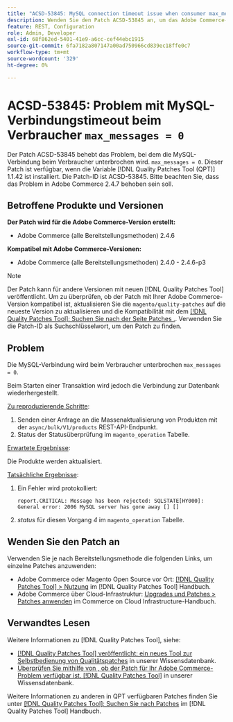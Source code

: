```yaml
---
title: "ACSD-53845: MySQL connection timeout issue when consumer max_messages = 0"
description: Wenden Sie den Patch ACSD-53845 an, um das Adobe Commerce-Problem zu beheben, bei dem die MySQL-Verbindung beim Verbraucher "max_messages = 0"abstürzt.
feature: REST, Configuration
role: Admin, Developer
exl-id: 68f862ed-5401-41e9-a6cc-cef44ebc1915
source-git-commit: 6fa7182a807147a00ad750966cd839ec18ffe0c7
workflow-type: tm+mt
source-wordcount: '329'
ht-degree: 0%

---
```


# ACSD-53845: Problem mit MySQL-Verbindungstimeout beim Verbraucher `max_messages = 0`

Der Patch ACSD-53845 behebt das Problem, bei dem die MySQL-Verbindung beim Verbraucher unterbrochen wird. `max_messages = 0`. Dieser Patch ist verfügbar, wenn die Variable [!DNL Quality Patches Tool (QPT)] 1.1.42 ist installiert. Die Patch-ID ist ACSD-53845. Bitte beachten Sie, dass das Problem in Adobe Commerce 2.4.7 behoben sein soll.

## Betroffene Produkte und Versionen

**Der Patch wird für die Adobe Commerce-Version erstellt:**

* Adobe Commerce (alle Bereitstellungsmethoden) 2.4.6

**Kompatibel mit Adobe Commerce-Versionen:**

* Adobe Commerce (alle Bereitstellungsmethoden) 2.4.0 - 2.4.6-p3

>[!NOTE]
>
>Der Patch kann für andere Versionen mit neuen [!DNL Quality Patches Tool] veröffentlicht. Um zu überprüfen, ob der Patch mit Ihrer Adobe Commerce-Version kompatibel ist, aktualisieren Sie die `magento/quality-patches` auf die neueste Version zu aktualisieren und die Kompatibilität mit dem [[!DNL Quality Patches Tool]: Suchen Sie nach der Seite Patches .](https://experienceleague.adobe.com/tools/commerce-quality-patches/index.html). Verwenden Sie die Patch-ID als Suchschlüsselwort, um den Patch zu finden.

## Problem

Die MySQL-Verbindung wird beim Verbraucher unterbrochen `max_messages = 0`.

Beim Starten einer Transaktion wird jedoch die Verbindung zur Datenbank wiederhergestellt.

<u>Zu reproduzierende Schritte</u>:

1. Senden einer Anfrage an die Massenaktualisierung von Produkten mit der `async/bulk/V1/products` REST-API-Endpunkt.
1. Status der Statusüberprüfung im `magento_operation` Tabelle.

<u>Erwartete Ergebnisse</u>:

Die Produkte werden aktualisiert.

<u>Tatsächliche Ergebnisse</u>:

1. Ein Fehler wird protokolliert:

   ```
   report.CRITICAL: Message has been rejected: SQLSTATE[HY000]: General error: 2006 MySQL server has gone away [] []
   ```

1. *status* für diesen Vorgang *4* im `magento_operation` Tabelle.

## Wenden Sie den Patch an

Verwenden Sie je nach Bereitstellungsmethode die folgenden Links, um einzelne Patches anzuwenden:

* Adobe Commerce oder Magento Open Source vor Ort: [[!DNL Quality Patches Tool] > Nutzung](https://experienceleague.adobe.com/docs/commerce-operations/tools/quality-patches-tool/usage.html) im [!DNL Quality Patches Tool] Handbuch.
* Adobe Commerce über Cloud-Infrastruktur: [Upgrades und Patches > Patches anwenden](https://experienceleague.adobe.com/docs/commerce-cloud-service/user-guide/develop/upgrade/apply-patches.html) im Commerce on Cloud Infrastructure-Handbuch.

## Verwandtes Lesen

Weitere Informationen zu [!DNL Quality Patches Tool], siehe:

* [[!DNL Quality Patches Tool] veröffentlicht: ein neues Tool zur Selbstbedienung von Qualitätspatches](/help/announcements/adobe-commerce-announcements/magento-quality-patches-released-new-tool-to-self-serve-quality-patches.md) in unserer Wissensdatenbank.
* [Überprüfen Sie mithilfe von , ob der Patch für Ihr Adobe Commerce-Problem verfügbar ist. [!DNL Quality Patches Tool]](/help/support-tools/patches-available-in-qpt-tool/check-patch-for-magento-issue-with-magento-quality-patches.md) in unserer Wissensdatenbank.

Weitere Informationen zu anderen in QPT verfügbaren Patches finden Sie unter [[!DNL Quality Patches Tool]: Suchen Sie nach Patches](https://experienceleague.adobe.com/tools/commerce-quality-patches/index.html) im [!DNL Quality Patches Tool] Handbuch.
